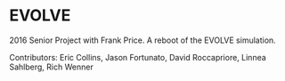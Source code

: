 # EVOLVE
2016 Senior Project with Frank Price. A reboot of the EVOLVE simulation.

Contributors: Eric Collins, Jason Fortunato, David Roccapriore, Linnea Sahlberg, Rich Wenner
